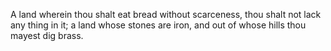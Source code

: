 A land wherein thou shalt eat bread without scarceness, thou shalt not lack any thing in it; a land whose stones are iron, and out of whose hills thou mayest dig brass.
